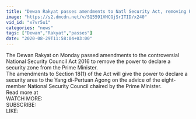 ```yaml
---
title: "Dewan Rakyat passes amendments to Natl Security Act, removing PM's power to declare security zone"
image: "https://s2.dmcdn.net/v/SQ5591VHCGjSrITID/x240"
vid_id: "x7vr5u1"
categories: "news"
tags: ["Dewan","Rakyat","passes"]
date: "2020-08-29T11:58:04+03:00"
---
```

The Dewan Rakyat on Monday passed amendments to the controversial National Security Council Act 2016 to remove the power to declare a security zone from the Prime Minister.  <br>The amendments to Section 18(1) of the Act will give the power to declare a security area to the Yang di-Pertuan Agong on the advice of the eight-member National Security Council chaired by the Prime Minister.  <br>Read more at   <br>WATCH MORE:   <br>SUBSCRIBE:   <br>LIKE: 
